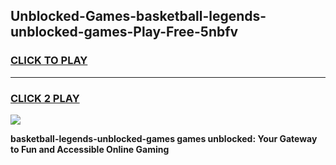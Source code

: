 
## Unblocked-Games-basketball-legends-unblocked-games-Play-Free-5nbfv
<h3>
<a href="https://premium76.site?title=basketball-legends-unblocked-games&ref=10A">CLICK TO PLAY</a></h3>
<hr>

<h3>
<a href="https://premium76.site?title=basketball-legends-unblocked-games&ref=10A">CLICK 2 PLAY</a>
  
</h3>

<a href="https://premium76.site?title=basketball-legends-unblocked-games&ref=10A"><img src="https://clearcache.store/games.png"></a>


**basketball-legends-unblocked-games games unblocked: Your Gateway to Fun and Accessible Online Gaming**
